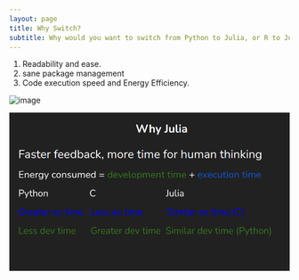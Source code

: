 ```yaml
---
layout: page
title: Why Switch?
subtitle: Why would you want to switch from Python to Julia, or R to Julia for that matter.
---
```


1. Readability and ease.
2. sane package management 
3. Code execution speed and Energy Efficiency.

![image](https://user-images.githubusercontent.com/7786645/186812908-51e5615c-c840-4207-9d7d-729ec5908705.png)


![assets/img/why_julia1.png](assets/img/why_julia1.png)
